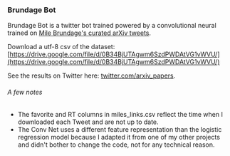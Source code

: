 ### Brundage Bot

Brundage Bot is a twitter bot trained powered by a convolutional neural trained on [Mile Brundage's curated arXiv tweets](https://twitter.com/Miles_Brundage).
 

Download a utf-8 csv of the dataset: [https://drive.google.com/file/d/0B34BjUTAgwm6SzdPWDAtVG1vWVU/](https://drive.google.com/file/d/0B34BjUTAgwm6SzdPWDAtVG1vWVU/)

See the results on Twitter here: [twitter.com/arxiv_papers](https://twitter.com/arxiv_papers).



###### A few notes

* The favorite and RT columns in miles_links.csv reflect the time when I downloaded each Tweet and are not up to date.
* The Conv Net uses a different feature representation than the logistic regression model because I adapted it from one of my other projects and didn't bother to change the code, not for any technical reason.
 
